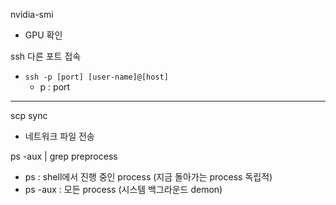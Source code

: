 nvidia-smi
- GPU 확인

ssh 다른 포트 접속
- `ssh -p [port] [user-name]@[host]`
  - p : port

---
scp sync
- 네트워크 파일 전송

ps -aux | grep preprocess
- ps : shell에서 진행 중인 process (지금 돌아가는 process 독립적)
- ps -aux : 모든 process (시스템 백그라운드 demon)



